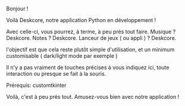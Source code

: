 Bonjour !

Voilà Deskcore, notre application Python en développement !

Avec celle-ci, vous pourrez, à terme, à peu près tout faire.
Musique ? Deskcore.
Notes ? Deskcore.
Lanceur de jeux ( ou appli ) ? Deskcore.

l'objectif est que cela reste plutôt simple d'utilisation, et un minimum customisable ( dark/light mode par exemple )

Il n'y a pas vraiment de touches précises à vous indiquez ici, toute interaction ou presque se fait à la souris.

Prérequis:
customtkinter

Voilà, c'est à peu près tout.
Amusez-vous bien avec notre application !

